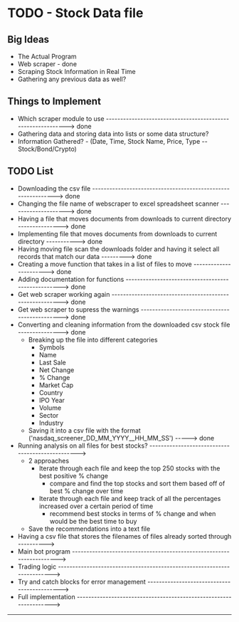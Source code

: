 # TODO - Stock Data file #

Big Ideas
------------------------------------------------------------------------------------------------
* The Actual Program
* Web scraper - done
* Scraping Stock Information in Real Time
* Gathering any previous data as well?

Things to Implement
------------------------------------------------------------------------------------------------
* Which scraper module to use ------------------------------------------------------------> done
* Gathering data and storing data into lists or some data structure?
* Information Gathered? - (Date, Time, Stock Name, Price, Type -- Stock/Bond/Crypto)

TODO List
------------------------------------------------------------------------------------------------
* Downloading the csv file -------------------------------------------------------------> done 
* Changing the file name of webscraper to excel spreadsheet scanner --------------------> done 
* Having a file that moves documents from downloads to current directory ---------------> done 
* Implementing file that moves documents from downloads to current directory -----------> done 
* Having moving file scan the downloads folder and having it select all records that match our data ---------> done
* Creating a move function that takes in a list of files to move -----------------------> done
* Adding documentation for functions ---------------------------------------------------> done
* Get web scraper working again --------------------------------------------------------> done
* Get web scraper to supress the warnings ----------------------------------------------> done
* Converting and cleaning information from the downloaded csv stock file ---------------> done
	* Breaking up the file into different categories
		* Symbols
		* Name
		* Last Sale
		* Net Change
		* % Change
		* Market Cap
		* Country
		* IPO Year
		* Volume
		* Sector
		* Industry
	* Saving it into a csv file with the format ('nasdaq_screener_DD_MM_YYYY__HH_MM_SS') -----> done
* Running analysis on all files for best stocks? ------------------------------------------------->
	* 2 approaches
		* Iterate through each file and keep the top 250 stocks with the best positive % change
			* compare and find the top stocks and sort them based off of best % change over time
		* Iterate through each file and keep track of all the percentages increased over a certain period of time
			* recommend best stocks in terms of % change and when would be the best time to buy
	* Save the recommendations into a text file
* Having a csv file that stores the filenames of files already sorted through ---------->
* Main bot program --------------------------------------------------------------------->      
* Trading logic ------------------------------------------------------------------------>      
* Try and catch blocks for error management -------------------------------------------->      
* Full implementation ------------------------------------------------------------------>      
------------------------------------------------------------------------------------------------